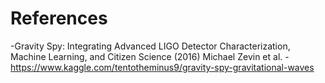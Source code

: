 # References
-Gravity Spy: Integrating Advanced LIGO Detector Characterization, Machine Learning, and Citizen Science (2016) Michael Zevin et al.
-https://www.kaggle.com/tentotheminus9/gravity-spy-gravitational-waves